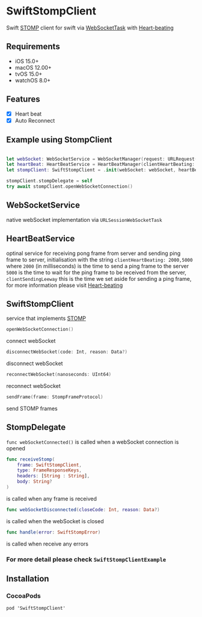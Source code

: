 # SwiftStompClient

Swift [STOMP](https://stomp.github.io) client for swift via [WebSocketTask](https://developer.apple.com/documentation/foundation/urlsessionwebsockettask) with [Heart-beating](https://stomp.github.io/stomp-specification-1.2.html#Heart-beating)

## Requirements

 - iOS 15.0+
 - macOS 12.00+
 - tvOS 15.0+
 - watchOS 8.0+

## Features

- [x] Heart beat
- [x] Auto Reconnect

## Example using StompClient

```swift

let webSocket: WebSocketService = WebSocketManager(request: URLRequest(url: NetworkConstants.baseSTOMP))
let heartBeat: HeartBeatService = HeartBeatManager(clientHeartBeating: "2000,5000", clientSendingLeeway: 0.0)
let stompClient: SwiftStompClient = .init(webSocket: webSocket, heartBeat: heartBeat)

stompClient.stompDelegate = self
try await stompClient.openWebSocketConnection()
```

## WebSocketService

native webSocket implementation via ```URLSessionWebSocketTask```

## HeartBeatService

optinal service for receiving pong frame from server and sending ping frame to server, initialisation with the string ```clientHeartBeating: 2000,5000``` where ``2000`` (in milliseconds) is the time to send a ping frame to the server ```5000``` is the time to wait for the ping frame to be received from the server, ```clientSendingLeeway``` this is the time we set aside for sending a ping frame, for more information please visit [Heart-beating](https://stomp.github.io/stomp-specification-1.2.html#Heart-beating)

## SwiftStompClient

service that implements [STOMP](https://stomp.github.io)

```swift
openWebSocketConnection()
```
connect webSocket

```swift
disconnectWebSocket(code: Int, reason: Data?)
```
disconnect webSocket

```swift
reconnectWebSocket(nanoseconds: UInt64)
```
reconnect webSocket

```swift
sendFrame(frame: StompFrameProtocol)
```
send STOMP frames

## StompDelegate

```func webSocketConnected()``` 
is called when a webSocket connection is opened

```swift
func receiveStomp(
    frame: SwiftStompClient,
    type: FrameResponseKeys,
    headers: [String : String],
    body: String?
)
```
is called when any frame is received

```swift
func webSocketDisconnected(closeCode: Int, reason: Data?)
```
is called when the webSocket is closed

```swift
func handle(error: SwiftStompError)
```
is called when receive any errors

### For more detail please check ```SwiftStompClientExample```

## Installation

### CocoaPods

```pod 'SwiftStompClient'```
